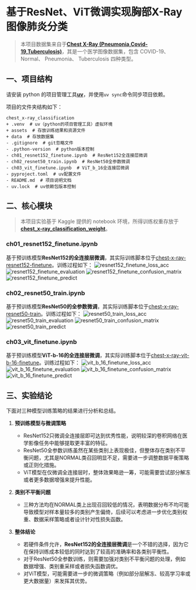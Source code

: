# 基于ResNet、ViT微调实现胸部X-Ray图像肺炎分类

>本项目数据集来自于[**Chest X-Ray (Pneumonia,Covid-19,Tuberculosis)**](https://www.kaggle.com/datasets/jtiptj/chest-xray-pneumoniacovid19tuberculosis)，其是一个医学图像数据集，包含 COVID-19、 Normal、 Pneumonia、 Tuberculosis 四种类型。

## 一、项目结构
请安装 python 的项目管理工具[**uv**](https://docs.astral.sh/uv/)，并使用`uv sync`命令同步项目依赖。

项目的文件夹结构如下：
~~~   
chest_x-ray_classification
+ .venv  # uv（python的项目管理工具）虚拟环境
+ assets  # 存放训练结果和资源文件
+ data  # 存放数据集
- .gitignore  # git忽略文件
- .python-version  # python版本控制
- ch01_resnet152_finetune.ipynb  # ResNet152全连接层微调
- ch02_resnet50_train.ipynb  # ResNet50全参数微调
- ch03_vit_finetune.ipynb  # ViT_b_16全连接层微调
- pyproject.toml  # uv配置文件
- README.md  # 项目说明文档
- uv.lock  # uv依赖包版本控制
~~~

## 二、核心模块

>本项目实验基于 Kaggle 提供的 notebook 环境，所得训练权重存放于[**chest_x-ray_classification_weight**](https://www.kaggle.com/models/yukikonata/chest_x-ray_classification)。

### ch01_resnet152_finetune.ipynb

基于预训练模型**ResNet152的全连接层微调**，其实际训练脚本位于[chest-x-ray-resnet152-finetune](https://www.kaggle.com/code/yukikonata/chest-x-ray-resnet152-finetune)。训练过程如下：
![resnet152_finetune_loss_acc](assets\resnet152_finetune_loss_acc.png)
![resnet152_finetune_evaluation](assets\resnet152_finetune_evaluation.jpg)
![resnet152_finetune_confusion_matrix](assets\resnet152_finetune_confusion_matrix.png)
![resnet152_finetune_predict](assets\resnet152_finetune_predict.png)

### ch02_resnet50_train.ipynb

基于预训练模型**ResNet50的全参数微调**，其实际训练脚本位于[chest-x-ray-resnet50-train](https://www.kaggle.com/code/yukikonata/chest-x-ray-resnet50-train)。训练过程如下：
![resnet50_train_loss_acc](assets\resnet50_train_loss_acc.png)
![resnet50_train_evaluation](assets\resnet50_train_evaluation.jpg)
![resnet50_train_confusion_matrix](assets\resnet50_train_confusion_matrix.png)
![resnet50_train_predict](assets\resnet50_train_predict.png)

### ch03_vit_finetune.ipynb

基于预训练模型**ViT-b-16的全连接层微调**，其实际训练脚本位于[chest-x-ray-vit-b-16-finetune](https://www.kaggle.com/code/yukikonata/chest-x-ray-vit-b-16-finetune)。训练过程如下：
![vit_b_16_finetune_loss_acc](assets\vit_b_16_finetune_loss_acc.png)
![vit_b_16_finetune_evaluation](assets\vit_b_16_finetune_evaluation.jpg)
![vit_b_16_finetune_confusion_matrix](assets\vit_b_16_finetune_confusion_matrix.png)
![vit_b_16_finetune_predict](assets\vit_b_16_finetune_predict.png)

## 三、实验结论 
下面对三种模型训练策略的结果进行分析和总结。

1. **预训练模型与微调策略**  
   - ResNet152只微调全连接层即可达到优秀性能，说明较深的卷积网络在医学影像任务中能够提取更丰富的特征。
   - ResNet50全参数训练虽然在某些类别上表现极佳，但整体存在类别不平衡问题，尤其是NORMAL类召回明显不足，需要进一步调整数据平衡策略或正则化措施。
   - ViT模型在仅微调全连接层时，整体效果略逊一筹，可能需要尝试部分解冻或者更多数据增强来提升性能。

2. **类别不平衡问题**  
   - 三种方法均在NORMAL类上出现召回较低的情况，表明数据分布不均可能导致模型对样本量较多的类别产生偏倚，后续可以考虑进一步优化类别权重、数据采样策略或者设计针对性损失函数。

3. **整体结论**  
   - 若硬件条件允许，**ResNet152的全连接层微调**是一个不错的选择，因为它在保持训练成本较低的同时达到了较高的准确率和各类别平衡性。
   - 对于ResNet50全参数训练，则需要加强对类别不平衡问题的处理，例如数据增强、类别重采样或者损失函数调优。
   - 对ViT模型，可能需要进一步的微调策略（例如部分层解冻、较高学习率或更大数据量）来发挥其优势。
